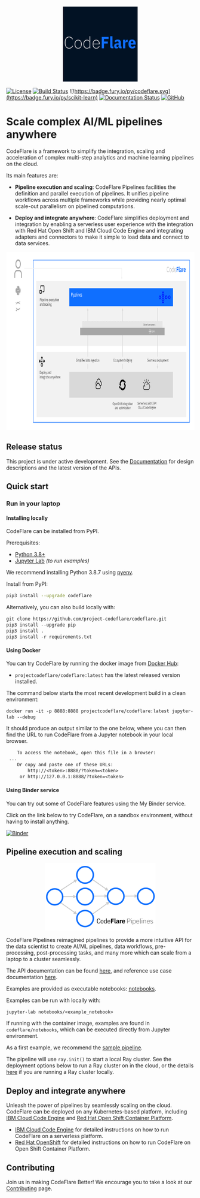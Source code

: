 
<!--
[![Gitter](https://badges.gitter.im/elyra-ai/community.svg)](https://gitter.im/elyra-ai/community?utm_source=badge&utm_medium=badge&utm_campaign=pr-badge)
-->

<p align="center">
<img src="./images/codeflare_square.svg" width="200" height="200">
</p>

<!--
<p align="center">
<img src="./images/pipelines.svg" width="340" height="207">
</p> 
-->

[![License](https://img.shields.io/badge/license-Apache--2.0-blue.svg)](http://www.apache.org/licenses/LICENSE-2.0)
[![Build
Status](https://travis-ci.com/project-codeflare/codeflare.svg?branch=main)](https://travis-ci.com/project-codeflare/codeflare.svg?branch=main) 
![!https://badge.fury.io/py/codeflare.svg](https://badge.fury.io/py/scikit-learn)
[![Documentation Status](https://readthedocs.org/projects/codeflare/badge/?version=latest)](https://codeflare.readthedocs.io/en/latest/?badge=latest)
[![GitHub](https://img.shields.io/badge/issue_tracking-github-blue.svg)](https://github.com/project-codeflare/codeflare/issues)


# Scale complex AI/ML pipelines anywhere

CodeFlare is a framework to simplify the integration, scaling and acceleration of complex multi-step analytics and machine learning pipelines on the cloud.

Its main features are: 

* **Pipeline execution and scaling**:
CodeFlare Pipelines facilities the definition and parallel execution of pipelines. It unifies pipeline workflows across multiple frameworks while providing nearly optimal scale-out parallelism on pipelined computations.
<!--CodeFlare Pipelines facilities the definition and parallel execution of pipelines. It unifies pipeline workflows across multiple platforms such as [scikit-learn](https://scikit-learn.org/) and [Apache Spark](https://spark.apache.org/), while providing nearly optimal scale-out parallelism on pipelined computations.-->

* **Deploy and integrate anywhere**: 
CodeFlare simplifies deployment and integration by enabling a serverless user experience with the integration with Red Hat Open Shift and IBM Cloud Code Engine and integrating adapters and connectors to make it simple to load data and connect to data services.

<p align="center">
<img src="./images/codeflare_arch_diagram.svg" width="876" height="476">
</p>

## Release status

This project is under active development. See the [Documentation](https://codeflare.readthedocs.io/en/latest/index.html) for design descriptions and the latest version of the APIs. 

## Quick start

### Run in your laptop

#### Installing locally

CodeFlare can be installed from PyPI.

Prerequisites:
* [Python 3.8+](https://www.python.org/downloads/)
* [Jupyter Lab](https://www.python.org/downloads/) *(to run examples)*

We recommend installing Python 3.8.7 using
[pyenv](https://github.com/pyenv/pyenv).


  Install from PyPI:
  ```bash
  pip3 install --upgrade codeflare
  ```


Alternatively, you can also build locally with:
```shell
git clone https://github.com/project-codeflare/codeflare.git
pip3 install --upgrade pip
pip3 install .
pip3 install -r requirements.txt 
```

#### Using Docker

You can try CodeFlare by running the docker image from [Docker Hub](https://hub.docker.com/r/projectcodeflare/codeflare/tags):
- `projectcodeflare/codeflare:latest` has the latest released version installed.

The command below starts the most recent development build in a clean environment:

```
docker run -it -p 8888:8888 projectcodeflare/codeflare:latest jupyter-lab --debug
```

It should produce an output similar to the one below, where you can then find the URL to run CodeFlare from a Jupyter notebook in your local browser.

```
    To access the notebook, open this file in a browser:
 ...
    Or copy and paste one of these URLs:
        http://<token>:8888/?token=<token>
     or http://127.0.0.1:8888/?token=<token>
```

#### Using Binder service

You can try out some of CodeFlare features using the My Binder service.

Click on the link below to try CodeFlare, on a sandbox environment, without having to install anything.

[![Binder](https://mybinder.org/badge_logo.svg)](https://mybinder.org/v2/gh/project-codeflare/codeflare.git/main)

## Pipeline execution and scaling

<p align="center">
<img src="./images/pipelines.svg" width="296" height="180">
</p>

CodeFlare Pipelines reimagined pipelines to provide a more intuitive API for the data scientist to create AI/ML pipelines, data workflows, pre-processing, post-processing tasks, and many more which can scale from a laptop to a cluster seamlessly.

The API documentation can be found [here](https://codeflare.readthedocs.io/en/latest/codeflare.pipelines.html), and reference use case documentation [here](https://codeflare.readthedocs.io/en/latest).

Examples are provided as executable notebooks: [notebooks](./notebooks). 

Examples can be run with locally with:
```shell
jupyter-lab notebooks/<example_notebook>
```

If running with the container image, examples are found in `codeflare/notebooks`, which can be executed directly from Jupyter environment. 

As a first example, we recommend the [sample pipeline](https://github.com/project-codeflare/codeflare/blob/main/notebooks/sample_pipeline.ipynb).

The pipeline will use `ray.init()` to start a local Ray cluster. See the deployment options below to run a Ray cluster on in the cloud, or the details [here](https://docs.ray.io/en/master/configure.html) if you are running a Ray cluster locally.

## Deploy and integrate anywhere

Unleash the power of pipelines by seamlessly scaling on the cloud. CodeFlare can be deployed on any Kubernetes-based platform, including [IBM Cloud Code Engine](https://www.ibm.com/cloud/code-engine) and [Red Hat Open Shift Container Platform](https://www.openshift.com). 

- [IBM Cloud Code Engine](./deploy/ibm_cloud_code_engine) for detailed instructions on how to run CodeFlare on a serverless platform.
- [Red Hat OpenShift](./deploy/redhat_openshift) for detailed instructions on how to run CodeFlare on Open Shift Container Platform.

## Contributing

Join us in making CodeFlare Better! We encourage you to take a look at our [Contributing](CONTRIBUTING.md) page.
